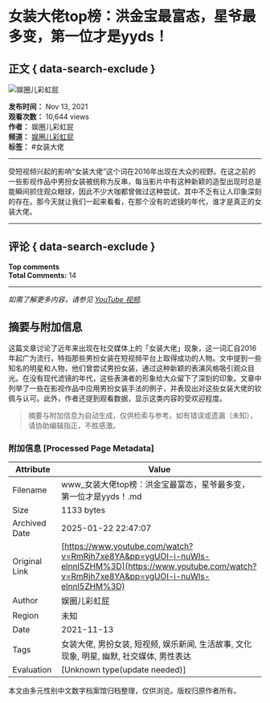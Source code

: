 # 女装大佬top榜：洪金宝最富态，星爷最多变，第一位才是yyds！

## 正文 { data-search-exclude }


![娱圈儿彩虹屁](https://i.ytimg.com/an/o74Xc7-CaNzDU8PA_YM8Mw/featured_channel.jpg?v=5fb3a08f)

**发布时间：** Nov 13, 2021  
**观看次数：** 10,644 views  
**作者：** 娱圈儿彩虹屁  
**频道：** [娱圈儿彩虹屁](https://www.youtube.com/channel/UCo74Xc7-CaNzDU8PA_YM8Mw)  
**标签：** #女装大佬

---

受短视频兴起的影响“女装大佬”这个词在2016年出现在大众的视野。在这之前的一些影视作品中男扮女装被统称为反串，每当影片中有这种新颖的造型出现时总是能瞬间抓住观众眼球，因此不少大咖都曾做过这种尝试，其中不乏有让人印象深刻的存在。那今天就让我们一起来看看，在那个没有的滤镜的年代，谁才是真正的女装大佬。

---

## 评论 { data-search-exclude }

**Top comments**  
**Total Comments:** 14

---

*如需了解更多内容，请参见 [YouTube 视频](https://www.youtube.com/watch?v=v-A2iTamvQo).*
<!-- tcd_original_link https://www.youtube.com/watch?v=RmRjh7xe8YA&pp=ygUOI-i-nuWls-elnnl5ZHM%3D -->


## 摘要与附加信息

<!-- tcd_abstract -->
这篇文章讨论了近年来出现在社交媒体上的「女装大佬」现象，这一词汇自2016年起广为流行，特指那些男扮女装在短视频平台上取得成功的人物。文中提到一些知名的明星和人物，他们曾尝试男扮女装，通过这种新颖的表演风格吸引观众目光。在没有现代滤镜的年代，这些表演者的形象给大众留下了深刻的印象。文章中列举了一些在影视作品中应用男扮女装手法的例子，并表现出对这些女装大佬的钦佩与认可。此外，作者还提到观看数据，显示这类内容的受欢迎程度。
<!-- tcd_abstract_end -->

> 摘要与附加信息为自动生成，仅供检索与参考。如有错误或遗漏（未知），请协助编辑指正，不胜感激。

### 附加信息 [Processed Page Metadata]

| Attribute       | Value                                  |
|-----------------|----------------------------------------|
| Filename        | www_女装大佬top榜：洪金宝最富态，星爷最多变，第一位才是yyds！.md                             |
| Size            | 1133 bytes                           |
| Archived Date   | 2025-01-22 22:47:07                             |
| Original Link   | [https://www.youtube.com/watch?v=RmRjh7xe8YA&pp=ygUOI-i-nuWls-elnnl5ZHM%3D](https://www.youtube.com/watch?v=RmRjh7xe8YA&pp=ygUOI-i-nuWls-elnnl5ZHM%3D)                       |
| Author          | 娱圈儿彩虹屁                               |
| Region          | 未知                               |
| Date            | 2021-11-13                                 |
| Tags            | 女装大佬, 男扮女装, 短视频, 娱乐新闻, 生活故事, 文化现象, 明星, 幽默, 社交媒体, 男性表达                                 |
| Evaluation            | [Unknown type(update needed)]                                 |
<!-- tcd_table_end -->

本文由多元性别中文数字档案馆归档整理，仅供浏览。版权归原作者所有。
